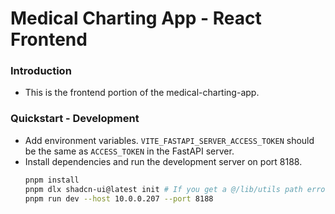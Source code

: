 # Medical Charting App - React Frontend

### Introduction
- This is the frontend portion of the medical-charting-app.

### Quickstart - Development
- Add environment variables. `VITE_FASTAPI_SERVER_ACCESS_TOKEN` should be the same as `ACCESS_TOKEN` in the FastAPI server.
- Install dependencies and run the development server on port 8188.
  ```bash
  pnpm install
  pnpm dlx shadcn-ui@latest init # If you get a @/lib/utils path error with pnpm run dev, it's because this wasn't run
  pnpm run dev --host 10.0.0.207 --port 8188
  ```

